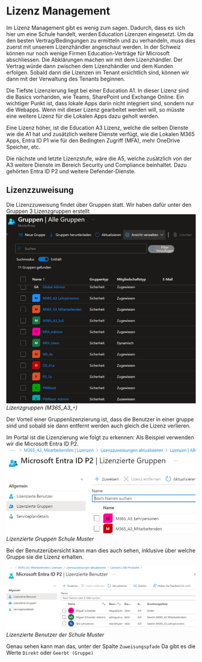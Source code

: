 # Lizenz Management

Im Lizenz Management gibt es wenig zum sagen. 
Dadurch, dass es sich hier um eine Schule handelt, werden Education Lizenzen eingesetzt. 
Um da den besten Vertrag/Bedingungen zu ermitteln und zu verhandeln, muss dies zuerst mit unserem Lizenzhändler angeschaut werden. 
In der Schweiz können nur noch wenige Firmen Education-Verträge für Microsoft abschliessen. 
Die Abklärungen machen wir mit dem Lizenzhändler. Der Vertrag würde dann zwischen dem Lizenzhändler und dem Kunden erfolgen. 
Sobald dann die Lizenzen im Tenant ersichtlich sind, können wir dann mit der Verwaltung des Tenants beginnen. 

Die Tiefste Lizenzierung liegt bei einer Education A1. In dieser Lizenz sind die Basics vorhanden, wie Teams, SharePoint und Exchange Online. Ein wichtiger Punkt ist, dass lokale Apps darin nicht integriert sind, sondern nur die Webapps. 
Wenn mit dieser Lizenz gearbeitet werden will, so müsste eine weitere Lizenz für die Lokalen Apps dazu geholt werden. 

Eine Lizenz höher, ist die Education A3 Lizenz, welche die selben Dienste wie die A1 hat und zusätzlich weitere Dienste verfügt, wie die Lokalen M365 Apps, Entra ID P1 wie für den Bedingten Zugriff (MFA), mehr OneDrive Speicher, etc. 

Die nächste und letzte Lizenzstufe, wäre die A5, welche zusätzlich von der A3 weitere Dienste im Bereich Security und Compliance beinhaltet. 
Dazu gehörten Entra ID P2 und weitere Defender-Dienste.

## Lizenzzuweisung

Die Lizenzzuweisung findet über Gruppen statt. 
Wir haben dafür unter den Gruppen 3 Lizenzgruppen erstellt 
![Licencegroups](./Images/Identitymanagement/groups.png)
*Lizenzgruppen (M365_A3_`*`)* 

Der Vorteil einer Gruppenlizenzierung ist, dass die Benutzer in einer gruppe sind und sobald sie dann entfernt werden auch gleich die Lizenz verlieren. 

Im Portal ist die Lizenzierung wie folgt zu erkennen: 
Als Beispiel verwenden wir die Microsoft Entra ID P2.
![Licencedgroups](./Images/Identitymanagement/Licencedgroups.png)
*Lizenzierte Gruppen Schule Muster*

Bei der Benutzerübersicht kann man dies auch sehen, inklusive über welche Gruppe sie die Lizenz erhalten. 

![Userlicence](./Images/Identitymanagement/Licencedusers.png)
*Lizenzierte Benutzer der Schule Muster* 

Genau sehen kann man das, unter der Spalte `Zuweisungspfade`
Da gibt es die Werte `Direkt` oder `Geerbt (Gruppe)`


